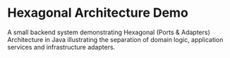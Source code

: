 # Hexagonal Architecture Demo

A small backend system demonstrating Hexagonal (Ports & Adapters) Architecture in Java illustrating the separation of domain logic, application services and infrastructure adapters.
